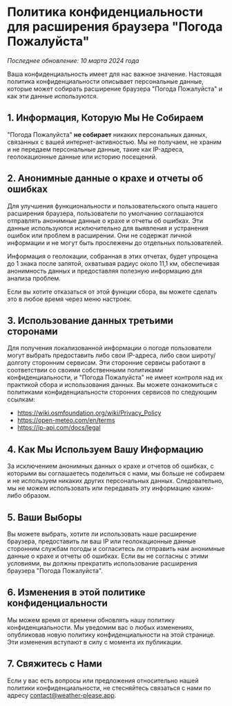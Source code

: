 # Политика конфиденциальности для расширения браузера "Погода Пожалуйста"

_Последнее обновление: 10 марта 2024 года_

Ваша конфиденциальность имеет для нас важное значение. Настоящая политика конфиденциальности описывает персональные данные, которые может собирать расширение браузера "Погода Пожалуйста" и как эти данные используются.

## 1. Информация, Которую Мы Не Собираем

"Погода Пожалуйста" **не собирает** никаких персональных данных, связанных с вашей интернет-активностью. Мы не получаем, не храним и не передаем персональные данные, такие как IP-адреса, геолокационные данные или историю посещений.

## 2. Анонимные данные о крахе и отчеты об ошибках

Для улучшения функциональности и пользовательского опыта нашего расширения браузера, пользователи по умолчанию соглашаются отправлять анонимные данные о крахе и отчеты об ошибках. Эти данные используются исключительно для выявления и устранения ошибок или проблем в расширении. Они не содержат личной информации и не могут быть прослежены до отдельных пользователей.

Информация о геолокации, собранная в этих отчетах, будет упрощена до 1 знака после запятой, охватывая радиус около 11,1 км, обеспечивая анонимность данных и предоставляя полезную информацию для анализа проблем.

Если вы хотите отказаться от этой функции сбора, вы можете сделать это в любое время через меню настроек.

## 3. Использование данных третьими сторонами

Для получения локализованной информации о погоде пользователи могут выбрать предоставить либо свои IP-адреса, либо свои широту/долготу сторонним сервисам. Эти сторонние сервисы работают в соответствии со своими собственными политиками конфиденциальности, и "Погода Пожалуйста" не имеет контроля над их практикой сбора и использования данных. Вы можете ознакомиться с политиками конфиденциальности сторонних сервисов по следующим ссылкам:

- https://wiki.osmfoundation.org/wiki/Privacy_Policy
- https://open-meteo.com/en/terms
- https://ip-api.com/docs/legal

## 4. Как Мы Используем Вашу Информацию

За исключением анонимных данных о крахе и отчетов об ошибках, с которыми вы соглашаетесь поделиться с нами, мы больше не собираем и не используем никаких других персональных данных. Следовательно, мы не можем использовать или передавать эту информацию каким-либо образом.

## 5. Ваши Выборы

Вы можете выбрать, хотите ли использовать наше расширение браузера, предоставить ли ваш IP или геолокационные данные сторонним службам погоды и согласитесь ли отправить нам анонимные данные о крахе и отчеты об ошибках. Если вы не согласны с этими условиями, вы должны прекратить использование расширения браузера "Погода Пожалуйста".

## 6. Изменения в этой политике конфиденциальности

Мы можем время от времени обновлять нашу политику конфиденциальности. Мы уведомим вас о любых изменениях, опубликовав новую политику конфиденциальности на этой странице. Эти изменения вступают в силу с момента их публикации.

## 7. Свяжитесь с Нами

Если у вас есть вопросы или предложения относительно нашей политики конфиденциальности, не стесняйтесь связаться с нами по адресу [contact@weather-please.app](mailto:contact@weather-please.app).
